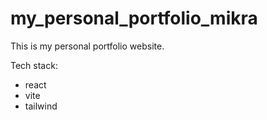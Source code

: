 # my_personal_portfolio_mikra

This is my personal portfolio website.

Tech stack:

- react
- vite
- tailwind